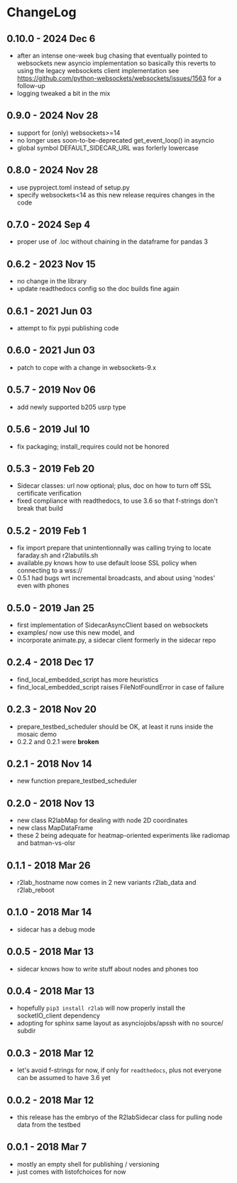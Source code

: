 # ChangeLog

## 0.10.0 - 2024 Dec 6

* after an intense one-week bug chasing that eventually pointed to
  websockets new asyncio implementation
  so basically this reverts to using the legacy websockets client 
  implementation
  see https://github.com/python-websockets/websockets/issues/1563
  for a follow-up
* logging tweaked a bit in the mix

## 0.9.0 - 2024 Nov 28

* support for (only) websockets>=14
* no longer uses soon-to-be-deprecated get_event_loop() in asyncio
* global symbol DEFAULT_SIDECAR_URL was forlerly lowercase

## 0.8.0 - 2024 Nov 28

* use pyproject.toml instead of setup.py
* specify websockets<14 as this new release requires changes in the code

## 0.7.0 - 2024 Sep 4

* proper use of .loc without chaining in the dataframe for pandas 3

## 0.6.2 - 2023 Nov 15

* no change in the library
* update readthedocs config so the doc builds fine again

## 0.6.1 - 2021 Jun 03

* attempt to fix pypi publishing code

## 0.6.0 - 2021 Jun 03

* patch to cope with a change in websockets-9.x

## 0.5.7 - 2019 Nov 06

* add newly supported b205 usrp type

## 0.5.6 - 2019 Jul 10

* fix packaging; install_requires could not be honored

## 0.5.3 - 2019 Feb 20

* Sidecar classes: url now optional; plus, doc on how to turn off SSL certificate verification
* fixed compliance with readthedocs, to use 3.6 so that f-strings don't break that build

## 0.5.2 - 2019 Feb 1

* fix import prepare that unintentionnally was calling trying to locate faraday.sh and r2labutils.sh
* available.py knows how to use default loose SSL policy when connecting to a wss://
* 0.5.1 had bugs wrt incremental broadcasts, and about using 'nodes' even with phones

## 0.5.0 - 2019 Jan 25

* first implementation of SidecarAsyncClient based on websockets
* examples/ now use this new model, and
* incorporate animate.py, a sidecar client formerly in the sidecar repo

## 0.2.4 - 2018 Dec 17

* find_local_embedded_script has more heuristics
* find_local_embedded_script raises FileNotFoundError in case of failure

## 0.2.3 - 2018 Nov 20

* prepare_testbed_scheduler should be OK, at least it runs inside the mosaic demo
* 0.2.2 and 0.2.1 were **broken**

## 0.2.1 - 2018 Nov 14

* new function prepare_testbed_scheduler

## 0.2.0 - 2018 Nov 13

* new class R2labMap for dealing with node 2D coordinates
* new class MapDataFrame
* these 2 being adequate for heatmap-oriented experiments
  like radiomap and batman-vs-olsr

## 0.1.1 - 2018 Mar 26

* r2lab_hostname now comes in 2 new variants r2lab_data and r2lab_reboot

## 0.1.0 - 2018 Mar 14

* sidecar has a debug mode

## 0.0.5 - 2018 Mar 13

* sidecar knows how to write stuff about nodes and phones too

## 0.0.4 - 2018 Mar 13

* hopefully `pip3 install r2lab` will now properly install
  the socketIO_client dependency
* adopting for sphinx same layout as asynciojobs/apssh
  with no source/ subdir

## 0.0.3 - 2018 Mar 12

* let's avoid f-strings for now, if only for `readthedocs`,
  plus not everyone can be assumed to have 3.6 yet

## 0.0.2 - 2018 Mar 12

* this release has the embryo of the R2labSidecar class
  for pulling node data from the testbed

## 0.0.1 - 2018 Mar 7

* mostly an empty shell for publishing / versioning
* just comes with listofchoices for now
